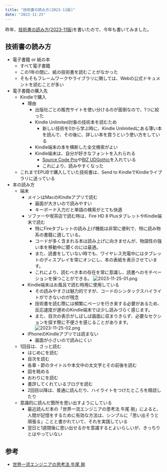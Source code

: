 ```yaml
---
title: "技術書の読み方(2023-11版)"
date: "2023-11-25"
---
```


昨年、[技術書の読み方(2023-11版)](https://tetsuyaohira.com/posts/2022-11-07-tech-books/)を書いたので、今年も書いてみました。

## 技術書の読み方 
- 電子書籍 or 紙の本
    - すべて電子書籍
    - この1年の間に、紙の技術書を読むことがなかった
    - そもそもフレームワークやライブラリに関しては、Webの公式ドキュメントを読むことが多い
- 電子書籍の購入先
  - Kindleで購入
    - 理由
      - 出版社ごとの販売サイトを使い分けるのが面倒なので、1つに絞った
      - Kindle Unlimited対象の技術本を読むため
        - 新しい技術を0から学ぶ時に、Kindle Unlimitedにある薄い本を読んで、その後に、詳しい本を買うという使い方をしている
      - Kindle端末の本を横断した全文検索がよい
      - Kindle端末は、自分が好きなフォントを入れられる
        - [Source Code Pro](https://fonts.google.com/specimen/Source+Code+Pro?query=source+code+pro)や[BIZ UDGothic](https://fonts.google.com/specimen/BIZ+UDGothic?query=BIZ+UDGothic)を入れている
        - これにより、読みやすくなった
  - これまでEPUBで購入していた技術書は、Send to KindleでKindleライブラリに送っている
- 本の読み方
  - 端末
    - メインはMacのKindleアプリで読む
      - 画面が大きいので読みやすい
      - キーボード入力だと単語の検索がとても快適
    - ソファーや喫茶店で読む時は、Fire HD 8 PlusタブレットやKindle端末で読む 
      - 特にFireタブレットの読み上げ機能は非常に便利で、特に読み物系の書籍に適している。
      - コードが多く含まれる本は読み上げに向きませんが、物語性の強い本を移動中に聞くのには最適。 
      - また、読書をしていない時でも、ワイヤレス充電中にはタブレットのディスプレイを常にオンにし、本の表紙を表示させています。
      - これにより、読むべき本の存在を常に意識し、読書へのモチベーションを保つことができる。
      ![2023-11-25-01.png](/images/2023-11-25-01.png)
    - Kindle端末はお風呂で読む時用に使用している
      - その読みやすさは魅力的ですが、コードのシンタックスハイライトができないのが残念
      - 技術書を読む際には頻繁にページを行き来する必要があるため、反応速度が遅めのKindle端末では少し読みづらく感じます。
      - また、目次の表示がしばしば画面に収まりきらず、必要なセクションを探す際に不便さを感じることがあります。
      ![2023-11-25-02.png](/images/2023-11-25-02.png)
    - iPhoneのKindleアプリでは読まない
      - 画面が小さいので読みにくい
  - 1回目は、さっと読む
    - はじめにを読む
    - 目次を読む
    - 各章・節のタイトルや本文中の太文字とその前後を読む
    - 図を眺める
    - おわりにを読む
    - 書評してくれているブログを読む
    - 2回目以降は、普通に読んだり、ハイライトをつけたところを精読したり
  - 意識的に読んだ箇所を思い出すようにしている
    - 最近読んだ本の「世界一流エンジニアの思考法 牛尾 剛」によると、人間が記憶をするために有効な方法は、シンプルに「思い出そうと頑張る」ことと書かれていて、それを実践している
    - 翌日と1週間後に思い出せるかを意識するとよいらしいが、きっちりとはやっていない

## 参考
- [世界一流エンジニアの思考法 牛尾 剛](https://www.amazon.co.jp/%E4%B8%96%E7%95%8C%E4%B8%80%E6%B5%81%E3%82%A8%E3%83%B3%E3%82%B8%E3%83%8B%E3%82%A2%E3%81%AE%E6%80%9D%E8%80%83%E6%B3%95-%E7%89%9B%E5%B0%BE-%E5%89%9B/dp/4163917683)

